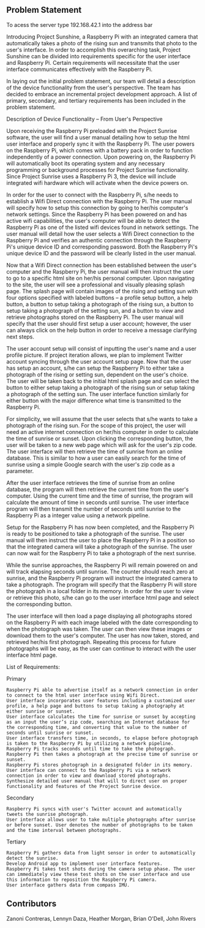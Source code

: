 ## Problem Statement

To acess the server type 192.168.42.1 into the address bar

 Introducing Project Sunshine, a Raspberry Pi with an integrated camera that automatically takes a photo of the rising sun and transmits that photo to the user's interface. In order to accomplish this overarching task, Project Sunshine can be divided into requirements specific for the user interface and Raspberry Pi. Certain requirements will necessitate that the user interface communicates effectively with the Raspberry Pi.

In laying out the initial problem statement, our team will detail a description of the device functionality from the user's perspective. The team has decided to embrace an incremental project development approach. A list of primary, secondary, and tertiary requirements has been included in the problem statement.

Description of Device Functionality – From User's Perspective

Upon receiving the Raspberry Pi preloaded with the Project Sunrise software, the user will find a user manual detailing how to setup the html user interface and properly sync it with the Raspberry Pi. The user powers on the Raspberry Pi, which comes with a battery pack in order to function independently of a power connection. Upon powering on, the Raspberry Pi will automatically boot its operating system and any necessary programming or background processes for Project Sunrise functionality. Since Project Sunrise uses a Raspberry Pi 3, the device will include integrated wifi hardware which will activate when the device powers on.

In order for the user to connect with the Raspberry Pi, s/he needs to establish a Wifi Direct connection with the Raspberry Pi. The user manual will specify how to setup this connection by going to her/his computer's network settings. Since the Raspberry Pi has been powered on and has active wifi capabilities, the user's computer will be able to detect the Raspberry Pi as one of the listed wifi devices found in network settings. The user manual will detail how the user selects a Wifi Direct connection to the Raspberry Pi and verifies an authentic connection through the Raspberry Pi's unique device ID and corresponding password. Both the Raspberry Pi's unique device ID and the password will be clearly listed in the user manual.

Now that a Wifi Direct connection has been established between the user's computer and the Raspberry Pi, the user manual will then instruct the user to go to a specific html site on her/his personal computer. Upon navigating to the site, the user will see a professional and visually pleasing splash page. The splash page will contain images of the rising and setting sun with four options specified with labeled buttons – a profile setup button, a help button, a button to setup taking a photograph of the rising sun, a button to setup taking a photograph of the setting sun, and a button to view and retrieve photographs stored on the Raspberry Pi. The user manual will specify that the user should first setup a user account; however, the user can always click on the help button in order to receive a message clarifying next steps.

The user account setup will consist of inputting the user's name and a user profile picture. If project iteration allows, we plan to implement Twitter account syncing through the user account setup page. Now that the user has setup an account, s/he can setup the Raspberry Pi to either take a photograph of the rising or setting sun, dependent on the user's choice. The user will be taken back to the initial html splash page and can select the button to either setup taking a photograph of the rising sun or setup taking a photograph of the setting sun. The user interface function similarly for either button with the major difference what time is transmitted to the Raspberry Pi.

For simplicity, we will assume that the user selects that s/he wants to take a photograph of the rising sun. For the scope of this project, the user will need an active internet connection on her/his computer in order to calculate the time of sunrise or sunset. Upon clicking the corresponding button, the user will be taken to a new web page which will ask for the user's zip code. The user interface will then retrieve the time of sunrise from an online database. This is similar to how a user can easily search for the time of sunrise using a simple Google search with the user's zip code as a parameter.

After the user interface retrieves the time of sunrise from an online database, the program will then retrieve the current time from the user's computer. Using the current time and the time of sunrise, the program will calculate the amount of time in seconds until sunrise. The user interface program will then transmit the number of seconds until sunrise to the Raspberry Pi as a integer value using a network pipeline.

Setup for the Raspberry Pi has now been completed, and the Raspberry Pi is ready to be positioned to take a photograph of the sunrise. The user manual will then instruct the user to place the Raspberry Pi in a position so that the integrated camera will take a photograph of the sunrise. The user can now wait for the Raspberry Pi to take a photograph of the next sunrise.

While the sunrise approaches, the Raspberry Pi will remain powered on and will track elapsing seconds until sunrise. The counter should reach zero at sunrise, and the Raspberry Pi program will instruct the integrated camera to take a photograph. The program will specify that the Raspberry Pi will store the photograph in a local folder in its memory. In order for the user to view or retrieve this photo, s/he can go to the user interface html page and select the corresponding button.

The user interface will then load a page displaying all photographs stored on the Raspberry Pi with each image labeled with the date corresponding to when the photograph was taken. The user can then view these images or download them to the user's computer. The user has now taken, stored, and retrieved her/his first photograph. Repeating this process for future photographs will be easy, as the user can continue to interact with the user interface html page.

List of Requirements:

Primary

    Raspberry Pi able to advertise itself as a network connection in order to connect to the html user interface using Wifi Direct.
    User interface incorporates user features including a customized user profile, a help page and buttons to setup taking a photography at either sunrise or sunset.
    User interface calculates the time for sunrise or sunset by accepting as an input the user’s zip code, searching an Internet database for the corresponding time, and converting that value to the number of seconds until sunrise or sunset.
    User interface transfers time, in seconds, to elapse before photograph is taken to the Raspberry Pi by utilizing a network pipeline.
    Raspberry Pi tracks seconds until time to take the photograph. Raspberry Pi then takes a photograph at the precise time of sunrise or sunset.
    Raspberry Pi stores photograph in a designated folder in its memory.
    User interface can connect to the Raspberry Pi via a network connection in order to view and download stored photographs.
    Synthesize detailed user manual that will to direct user on proper functionality and features of the Project Sunrise device.

Secondary

    Raspberry Pi syncs with user's Twitter account and automatically tweets the sunrise photograph.
    User interface allows user to take multiple photographs after sunrise or before sunset. User denotes the number of photographs to be taken and the time interval between photographs.

Tertiary

    Raspberry Pi gathers data from light sensor in order to automatically detect the sunrise.
    Develop Android app to implement user interface features.
    Raspberry Pi takes test shots during the camera setup phase. The user can immediately view these test shots on the user interface and use this information to reposition the Raspberry Pi camera.
    User interface gathers data from compass IMU.


## Contributors

Zanoni Contreras,
Lennyn Daza,
Heather Morgan,
Brian O'Dell,
John Rivers

